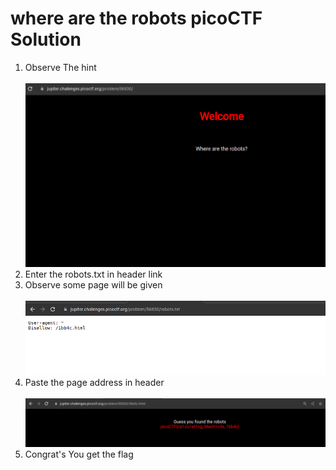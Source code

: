 # where are the robots picoCTF Solution
1. Observe The hint<br/><br/>  ![Alt text](img/1.png "placeholder text")
2. Enter the robots.txt in header link 
3. Observe some page will be given<br/><br/>  ![Alt text](img/2.png "placeholder text")
4. Paste the page address in header<br/><br/>  ![Alt text](img/3.png "placeholder text")
5. Congrat's You get the flag

